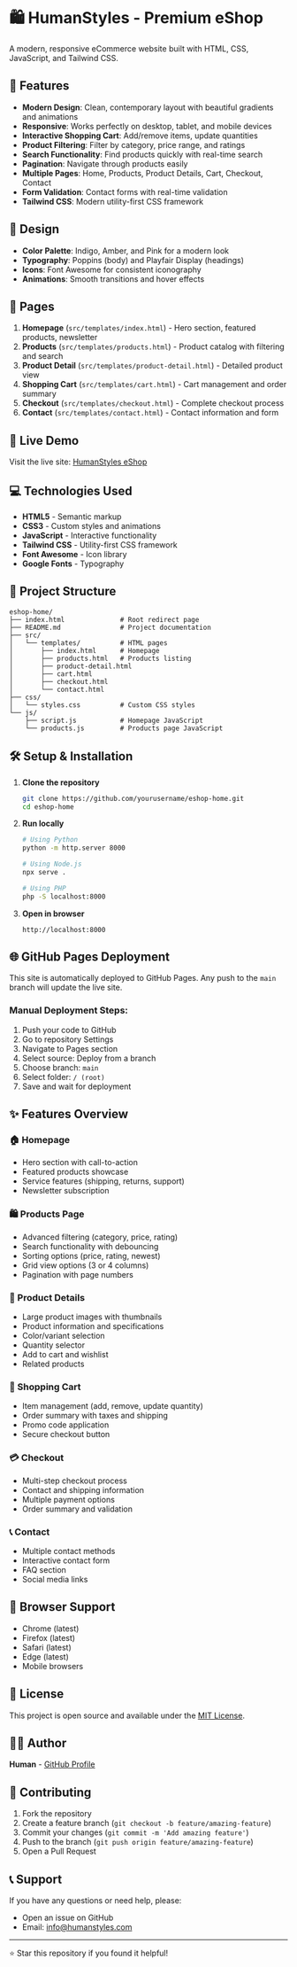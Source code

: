 # 🛍️ HumanStyles - Premium eShop

A modern, responsive eCommerce website built with HTML, CSS, JavaScript, and Tailwind CSS.

## 🌟 Features

- **Modern Design**: Clean, contemporary layout with beautiful gradients and animations
- **Responsive**: Works perfectly on desktop, tablet, and mobile devices
- **Interactive Shopping Cart**: Add/remove items, update quantities
- **Product Filtering**: Filter by category, price range, and ratings
- **Search Functionality**: Find products quickly with real-time search
- **Pagination**: Navigate through products easily
- **Multiple Pages**: Home, Products, Product Details, Cart, Checkout, Contact
- **Form Validation**: Contact forms with real-time validation
- **Tailwind CSS**: Modern utility-first CSS framework

## 🎨 Design

- **Color Palette**: Indigo, Amber, and Pink for a modern look
- **Typography**: Poppins (body) and Playfair Display (headings)
- **Icons**: Font Awesome for consistent iconography
- **Animations**: Smooth transitions and hover effects

## 📱 Pages

1. **Homepage** (`src/templates/index.html`) - Hero section, featured products, newsletter
2. **Products** (`src/templates/products.html`) - Product catalog with filtering and search
3. **Product Detail** (`src/templates/product-detail.html`) - Detailed product view
4. **Shopping Cart** (`src/templates/cart.html`) - Cart management and order summary
5. **Checkout** (`src/templates/checkout.html`) - Complete checkout process
6. **Contact** (`src/templates/contact.html`) - Contact information and form

## 🚀 Live Demo

Visit the live site: [HumanStyles eShop](https://yourusername.github.io/eshop-home/)

## 💻 Technologies Used

- **HTML5** - Semantic markup
- **CSS3** - Custom styles and animations
- **JavaScript** - Interactive functionality
- **Tailwind CSS** - Utility-first CSS framework
- **Font Awesome** - Icon library
- **Google Fonts** - Typography

## 📂 Project Structure

```
eshop-home/
├── index.html              # Root redirect page
├── README.md               # Project documentation
├── src/
│   └── templates/          # HTML pages
│       ├── index.html      # Homepage
│       ├── products.html   # Products listing
│       ├── product-detail.html
│       ├── cart.html
│       ├── checkout.html
│       └── contact.html
├── css/
│   └── styles.css          # Custom CSS styles
└── js/
    ├── script.js           # Homepage JavaScript
    └── products.js         # Products page JavaScript
```

## 🛠️ Setup & Installation

1. **Clone the repository**
   ```bash
   git clone https://github.com/yourusername/eshop-home.git
   cd eshop-home
   ```

2. **Run locally**
   ```bash
   # Using Python
   python -m http.server 8000
   
   # Using Node.js
   npx serve .
   
   # Using PHP
   php -S localhost:8000
   ```

3. **Open in browser**
   ```
   http://localhost:8000
   ```

## 🌐 GitHub Pages Deployment

This site is automatically deployed to GitHub Pages. Any push to the `main` branch will update the live site.

### Manual Deployment Steps:

1. Push your code to GitHub
2. Go to repository Settings
3. Navigate to Pages section
4. Select source: Deploy from a branch
5. Choose branch: `main`
6. Select folder: `/ (root)`
7. Save and wait for deployment

## ✨ Features Overview

### 🏠 Homepage
- Hero section with call-to-action
- Featured products showcase
- Service features (shipping, returns, support)
- Newsletter subscription

### 🛍️ Products Page
- Advanced filtering (category, price, rating)
- Search functionality with debouncing
- Sorting options (price, rating, newest)
- Grid view options (3 or 4 columns)
- Pagination with page numbers

### 📱 Product Details
- Large product images with thumbnails
- Product information and specifications
- Color/variant selection
- Quantity selector
- Add to cart and wishlist
- Related products

### 🛒 Shopping Cart
- Item management (add, remove, update quantity)
- Order summary with taxes and shipping
- Promo code application
- Secure checkout button

### 💳 Checkout
- Multi-step checkout process
- Contact and shipping information
- Multiple payment options
- Order summary and validation

### 📞 Contact
- Multiple contact methods
- Interactive contact form
- FAQ section
- Social media links

## 🎯 Browser Support

- Chrome (latest)
- Firefox (latest)
- Safari (latest)
- Edge (latest)
- Mobile browsers

## 📄 License

This project is open source and available under the [MIT License](LICENSE).

## 👨‍💻 Author

**Human** - [GitHub Profile](https://github.com/yourusername)

## 🤝 Contributing

1. Fork the repository
2. Create a feature branch (`git checkout -b feature/amazing-feature`)
3. Commit your changes (`git commit -m 'Add amazing feature'`)
4. Push to the branch (`git push origin feature/amazing-feature`)
5. Open a Pull Request

## 📞 Support

If you have any questions or need help, please:
- Open an issue on GitHub
- Email: info@humanstyles.com

---

⭐ Star this repository if you found it helpful!
